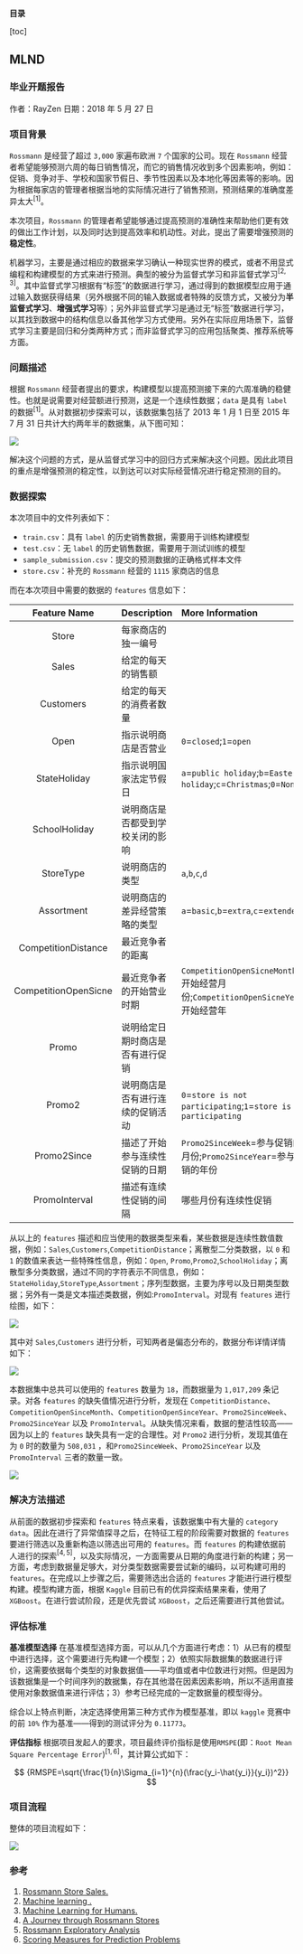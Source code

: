 **目录**

[toc]

## MLND 

### 毕业开题报告
作者：RayZen
日期：2018 年 5 月 27 日

### 项目背景
`Rossmann` 是经营了超过 `3,000` 家遍布欧洲 `7` 个国家的公司。现在 `Rossmann` 经营者希望能够预测六周的每日销售情况，而它的销售情况收到多个因素影响，例如：促销、竞争对手、学校和国家节假日、季节性因素以及本地化等因素等的影响。因为根据每家店的管理者根据当地的实际情况进行了销售预测，预测结果的准确度差异太大${^{[1]}}$。

本次项目，`Rossmann` 的管理者希望能够通过提高预测的准确性来帮助他们更有效的做出工作计划，以及同时达到提高效率和机动性。对此，提出了需要增强预测的 **稳定性**。

机器学习，主要是通过相应的数据来学习确认一种现实世界的模式，或者不用显式编程和构建模型的方式来进行预测。典型的被分为监督式学习和非监督式学习${^{[2,3]}}$。其中监督式学习根据有“标签”的数据进行学习，通过得到的数据模型应用于通过输入数据获得结果（另外根据不同的输入数据或者特殊的反馈方式，又被分为**半监督式学习**、**增强式学习**等）；另外非监督式学习是通过无“标签”数据进行学习，以其找到数据中的结构信息以备其他学习方式使用。另外在实际应用场景下，监督式学习主要是回归和分类两种方式；而非监督式学习的应用包括聚类、推荐系统等方面。

### 问题描述
根据 `Rossmann` 经营者提出的要求，构建模型以提高预测接下来的六周准确的稳健性。也就是说需要对经营额进行预测，这是一个连续性数据；`data` 是具有 `label` 的数据${^{[1]}}$。从对数据初步探索可以，该数据集包括了 2013 年 1 月 1 日至 2015 年 7 月 31 日共计大约两年半的数据集，从下图可知：

![](img/moving_average_by_date.png)

解决这个问题的方式，是从监督式学习中的回归方式来解决这个问题。因此此项目的重点是增强预测的稳定性，以到达可以对实际经营情况进行稳定预测的目的。

### 数据探索
本次项目中的文件列表如下：

* `train.csv`：具有 `label` 的历史销售数据，需要用于训练构建模型
* `test.csv`：无 `label` 的历史销售数据，需要用于测试训练的模型
* `sample_submission.csv`：提交的预测数据的正确格式样本文件
* `store.csv`：补充的 `Rossmann` 经营的 `1115` 家商店的信息

而在本次项目中需要的数据的 `features` 信息如下：


|Feature Name|Description|More Information|
|:-----------:|:---------|:---------------|
|Store|每家商店的独一编号|
|Sales|给定的每天的销售额|
|Customers|给定的每天的消费者数量|
|Open|指示说明商店是否营业|`0`=`closed`;`1`=`open`|
|StateHoliday|指示说明国家法定节假日|`a`=`public holiday`;`b`=`Easter holiday`;`c`=`Christmas`;`0`=`None`|
|SchoolHoliday|说明商店是否都受到学校关闭的影响|
|StoreType|说明商店的类型|`a`,`b`,`c`,`d`|
|Assortment|说明商店的差异经营策略的类型|`a`=`basic`,`b`=`extra`,`c`=`extended`|
|CompetitionDistance|最近竞争者的距离|
|CompetitionOpenSicne|最近竞争者的开始营业时期|`CompetitionOpenSicneMonth`=开始经营月份;`CompetitionOpenSicneYear`=开始经营年|
|Promo|说明给定日期时商店是否有进行促销|
|Promo2|说明商店是否有进行连续的促销活动|`0`=`store is not participating`;`1`=`store is participating`|
|Promo2Since|描述了开始参与连续性促销的日期|`Promo2SinceWeek`=参与促销的月份;`Promo2SinceYear`=参与促销的年份|
|PromoInterval|描述有连续性促销的间隔|哪些月份有连续性促销|

从以上的 `features` 描述和应当使用的数据类型来看，某些数据是连续性数值数据，例如：`Sales`,`Customers`,`CompetitionDistance`；离散型二分类数据，以 `0` 和 `1` 的数值来表达一些特殊性信息，例如：`Open`, `Promo`,`Promo2`,`SchoolHoliday`；离散型多分类数据，通过不同的字符表示不同信息，例如：`StateHoliday`,`StoreType`,`Assortment`；序列型数据，主要为序号以及日期类型数据；另外有一类是文本描述类数据，例如:`PromoInterval`。对现有 `features` 进行绘图，如下：

![](img/scatter_matrix.png)

其中对 `Sales`,`Customers` 进行分析，可知两者是偏态分布的，数据分布详情详情如下：

![](img/sales_distribution.png)

本数据集中总共可以使用的 `features` 数量为 `18`，而数据量为 `1,017,209` 条记录。对各 `features` 的缺失值情况进行分析，发现在 `CompetitionDistance`、`CompetitionOpenSinceMonth`、`CompetitionOpenSinceYear`、`Promo2SinceWeek`、`Promo2SinceYear` 以及 `PromoInterval`。从缺失情况来看，数据的整洁性较高——因为以上的 `features` 缺失具有一定的合理性。对 `Promo2` 进行分析，发现其值在为 `0` 时的数量为 `508,031` ，和`Promo2SinceWeek`、`Promo2SinceYear` 以及 `PromoInterval` 三者的数量一致。

![](img/missing_value.png)


### 解决方法描述
从前面的数据初步探索和 `features` 特点来看，该数据集中有大量的 `category data`。因此在进行了异常值探寻之后，在特征工程的阶段需要对数据的 `features` 要进行筛选以及重新构造以筛选出可用的 `features`。而 `features` 的构建依据前人进行的探索${^{[4, 5]}}$，以及实际情况，一方面需要从日期的角度进行新的构建；另一方面，考虑到数据量足够大，对分类型数据需要尝试新的编码，以可构建可用的 `features`。在完成以上步骤之后，需要筛选出合适的 `features` 才能进行进行模型构建。模型构建方面，根据 `Kaggle` 目前已有的优异探索结果来看，使用了 `XGBoost`。在进行尝试阶段，还是优先尝试 `XGBoost`，之后还需要进行其他尝试。

### 评估标准

**基准模型选择**
在基准模型选择方面，可以从几个方面进行考虑：1）从已有的模型中进行选择，这个需要进行先构建一个模型；2）依照实际数据集的数据进行评价，这需要依据每个类型的对象数据值——平均值或者中位数进行对照。但是因为该数据集是一个时间序列的数据集，存在其他潜在因素因素影响，所以不适用直接使用对象数据值来进行评估；3）参考已经完成的一定数据量的模型得分。

综合以上特点判断，决定选择使用第三种方式作为模型基准，即以 `kaggle` 竞赛中的前 `10%` 作为基准——得到的测试评分为 `0.11773`。

**评估指标**
根据项目发起人的要求，项目最终评价指标是使用`RMSPE`(即：`Root Mean Square Percentage Error`)${^{[1,6]}}$，其计算公式如下：

$$
{RMSPE=\sqrt{\frac{1}{n}\Sigma_{i=1}^{n}(\frac{y_i-\hat{y_i}}{y_i})^2}}
$$

### 项目流程
整体的项目流程如下：

![](img/process.png)


### 参考

1. [Rossmann Store Sales.](https://www.kaggle.com/c/rossmann-store-sales)
2. [Machine learning .](https://en.wikipedia.org/wiki/Machine_learning)
3. [Machine Learning for Humans.](https://medium.com/machine-learning-for-humans/why-machine-learning-matters-6164faf1df12)
4. [A Journey through Rossmann Stores
](https://www.kaggleusercontent.com/kf/106951/eyJhbGciOiJkaXIiLCJlbmMiOiJBMTI4Q0JDLUhTMjU2In0..Waj-Z1GxxIgh23xsbs4Ngg.f9nJJwNdjWqHqoz5u864wMEFCjrp273ZBgf-Xranw1DHHK--MnhX4RV661nPEOBR9zdTjhMN4SiFJ7DevEmFq31QxKl7l-xOdYw-aDiM7MGjwocGMKsc1G8dMnUxw6BEuH19F-L22iBnEPC8zmo485Uxz1eeRMogdY8AjO58qhs.h6ejXSs2vKEPhxgtivBn9A/output.html)
5. [Rossmann Exploratory Analysis](https://www.kaggleusercontent.com/kf/124149/eyJhbGciOiJkaXIiLCJlbmMiOiJBMTI4Q0JDLUhTMjU2In0.._fhhtixYhS4PxlWDXvVKfQ.sIgrnBLygm4AHX58Kw-2zBIdDTvbSS8YleTFWFSOXDV7_FnARDpIhGMax9TeFadYq-W9InNhlYV94S5SzIkV7NiQR_hA6aaJk7WOGqcbdU3Ng4tXxnzC_g4a4pyHPd5Z69zLBtOmiInL6DREtH7X6Q.aU-WTP6xkcqTsmJ8vIk4dA/output.html)
6. [Scoring Measures for Prediction Problems](http://faculty.smu.edu/tfomby/eco5385_eco6380/lecture/Scoring%20Measures%20for%20Prediction%20Problems.pdf)
